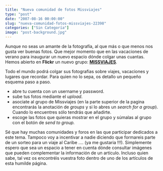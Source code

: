 ```yaml
---
title: "Nueva comunidad de fotos Missviajes"
type: "post"
date: "2007-08-16 00:00:00"
slug: "nueva-comunidad-fotos-missviajes-22398"
categories: ["Sin Categoría"]
image: "post-background.jpg"
---
```


Aunque no seas un amante de la fotografía, al que más o que menos nos gusta ver buenas fotos. Que mejor momento que en las vacaciones de verano para inaugurar un nuevo espacio dónde colgar unas cuantas. Hemos abierto en **Flickr** un nuevo grupo: **[MISSVIAJES](http://www.flickr.com/groups/missviajes)**.

Todo el mundo podrá colgar sus fotografias sobre viajes, vacaciones y lugares que recordar. Para quien no lo sepa, os detallo un pequeño esquema paso a paso.

- abre tu cuenta con un username y password.
- sube tus fotos mediante el *upload*.
- asociate al grupo de Missviajes (en la parte superior de la pagina encontrarás la anotación de *groups* y si lo abres un *search for a group*). Cuando lo encuentres sólo tendrás que añadirte.
- escoge las fotos que quieras mostrar en el grupo y súmalas al grupo con el botón de *send to group.*

Sé que hay muchas comunidades y foros en las que participar dedicados a este tema. Tampoco voy a incentivar a nadie diciendo que formareis parte de un sorteo para un viaje al Caribe .... (ya me gustaria !!!). Simplemente espero que sea un espacio a tener en cuenta dónde consultar imágenes que pueden complementar la información de un artículo. Incluso quien sabe, tal vez os encontréis vuestra foto dentro de uno de los artículos de esta humilde página.